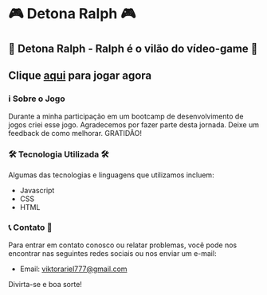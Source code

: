 # 🎮 Detona Ralph 🎮

## 🚀 Detona Ralph - Ralph é o vilão do vídeo-game 🚀

## Clique [aqui](LINK_PARA_O_JOGO) para jogar agora

### ℹ️ Sobre o Jogo 



Durante a minha participação em um bootcamp de desenvolvimento de jogos criei esse jogo. Agradecemos por fazer parte desta jornada. Deixe um feedback de como melhorar. GRATIDÃO!

### 🛠️ Tecnologia Utilizada 🛠️

Algumas das tecnologias e linguagens que utilizamos incluem:

- Javascript
- CSS
- HTML


### 📞 Contato 💚

Para entrar em contato conosco ou relatar problemas, você pode nos encontrar nas seguintes redes sociais ou nos enviar um e-mail:

- Email: viktorariel777@gmail.com


Divirta-se e boa sorte!
